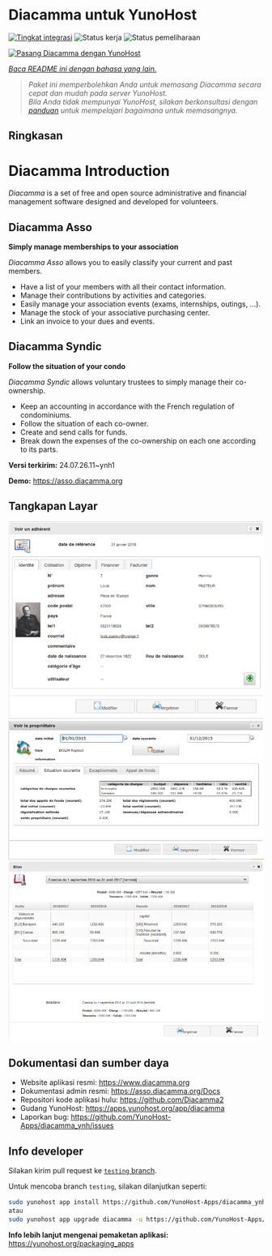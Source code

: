 <!--
N.B.: README ini dibuat secara otomatis oleh <https://github.com/YunoHost/apps/tree/master/tools/readme_generator>
Ini TIDAK boleh diedit dengan tangan.
-->

# Diacamma untuk YunoHost

[![Tingkat integrasi](https://dash.yunohost.org/integration/diacamma.svg)](https://ci-apps.yunohost.org/ci/apps/diacamma/) ![Status kerja](https://ci-apps.yunohost.org/ci/badges/diacamma.status.svg) ![Status pemeliharaan](https://ci-apps.yunohost.org/ci/badges/diacamma.maintain.svg)

[![Pasang Diacamma dengan YunoHost](https://install-app.yunohost.org/install-with-yunohost.svg)](https://install-app.yunohost.org/?app=diacamma)

*[Baca README ini dengan bahasa yang lain.](./ALL_README.md)*

> *Paket ini memperbolehkan Anda untuk memasang Diacamma secara cepat dan mudah pada server YunoHost.*  
> *Bila Anda tidak mempunyai YunoHost, silakan berkonsultasi dengan [panduan](https://yunohost.org/install) untuk mempelajari bagaimana untuk memasangnya.*

## Ringkasan

# Diacamma Introduction

_Diacamma_ is a set of free and open source administrative and financial management software designed and developed for volunteers.

## Diacamma Asso

**Simply manage memberships to your association**

_Diacamma Asso_ allows you to easily classify your current and past members.

 * Have a list of your members with all their contact information.
 * Manage their contributions by activities and categories.
 * Easily manage your association events (exams, internships, outings, ...).
 * Manage the stock of your associative purchasing center.
 * Link an invoice to your dues and events.
 
## Diacamma Syndic

**Follow the situation of your condo**

_Diacamma Syndic_ allows voluntary trustees to simply manage their co-ownership.

 * Keep an accounting in accordance with the French regulation of condominiums.
 * Follow the situation of each co-owner.
 * Create and send calls for funds.
 * Break down the expenses of the co-ownership on each one according to its parts.
 


**Versi terkirim:** 24.07.26.11~ynh1

**Demo:** <https://asso.diacamma.org>

## Tangkapan Layar

![Tangkapan Layar pada Diacamma](./doc/screenshots/01_fiche_adherent.png)
![Tangkapan Layar pada Diacamma](./doc/screenshots/02_situation_coporprietaire.png)
![Tangkapan Layar pada Diacamma](./doc/screenshots/03_bilan_comptable.png)

## Dokumentasi dan sumber daya

- Website aplikasi resmi: <https://www.diacamma.org>
- Dokumentasi admin resmi: <https://asso.diacamma.org/Docs>
- Repositori kode aplikasi hulu: <https://github.com/Diacamma2>
- Gudang YunoHost: <https://apps.yunohost.org/app/diacamma>
- Laporkan bug: <https://github.com/YunoHost-Apps/diacamma_ynh/issues>

## Info developer

Silakan kirim pull request ke [`testing` branch](https://github.com/YunoHost-Apps/diacamma_ynh/tree/testing).

Untuk mencoba branch `testing`, silakan dilanjutkan seperti:

```bash
sudo yunohost app install https://github.com/YunoHost-Apps/diacamma_ynh/tree/testing --debug
atau
sudo yunohost app upgrade diacamma -u https://github.com/YunoHost-Apps/diacamma_ynh/tree/testing --debug
```

**Info lebih lanjut mengenai pemaketan aplikasi:** <https://yunohost.org/packaging_apps>
